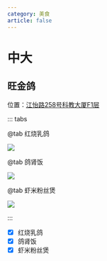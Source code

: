 ```yaml
---
category: 美食
article: false
---
```


# 中大

## 旺金鸽

<i class="fa-solid fa-location-dot"></i> 位置：<a href="https://ditu.amap.com/place/B00141RT98" target="_blank">江怡路258号科教大厦F1层</a>

::: tabs

@tab 红烧乳鸽

![](https://img.sherry4869.com/blog/life/food/china/guangdong/guangzhou/hz/zd/wjg/img.jpg)

@tab 鸽肾饭

![](https://img.sherry4869.com/blog/life/food/china/guangdong/guangzhou/hz/zd/wjg/img_2.jpg)

@tab 虾米粉丝煲

![](https://img.sherry4869.com/blog/life/food/china/guangdong/guangzhou/hz/zd/wjg/img_3.jpg)

:::

- [x] 红烧乳鸽
- [x] 鸽肾饭
- [x] 虾米粉丝煲
